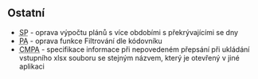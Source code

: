 ﻿---
categories: [fenix]
layout: fenix
---

## Ostatní
<ul>
<li><abbr title="Strategický plán">SP</abbr> - oprava výpočtu plánů s více obdobími s překrývajícími se dny</li>
<li><abbr title="Postanalýza">PA</abbr> - oprava funkce Filtrování dle kódovníku</li>
<li><abbr title="Crossmediální postanalýza">CMPA</abbr> - specifikace informace při nepovedeném přepsání při ukládání vstupního xlsx souboru se stejným názvem, který je otevřený v jiné aplikaci</li>
</ul>
